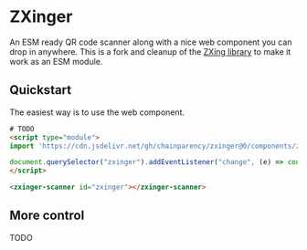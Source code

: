 # ZXinger

An ESM ready QR code scanner along with a nice web component you can drop in anywhere. This is a fork and cleanup of the [ZXing library](https://github.com/zxing-js/library) to make it work as an ESM module. 

## Quickstart

The easiest way is to use the web component.

```html
# TODO
<script type="module">
import 'https://cdn.jsdelivr.net/gh/chainparency/zxinger@0/components/zxinger-scanner.js'

document.querySelector("zxinger").addEventListener("change", (e) => console.log("result:", e.detail.value))
</script>

<zxinger-scanner id="zxinger"></zxinger-scanner>
```

## More control

TODO
